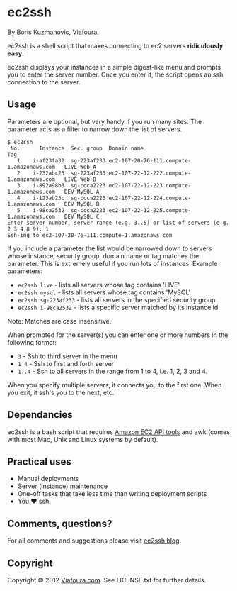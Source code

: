 ec2ssh
======

By Boris Kuzmanovic, Viafoura.

ec2ssh is a shell script that makes connecting to ec2 servers __ridiculously easy__.

ec2ssh displays your instances in a simple digest-like menu and prompts you to enter the server number. Once you enter it, the script opens an ssh connection to the server.

Usage
-----

Parameters are optional, but very handy if you run many sites. The parameter acts as a filter to narrow down the list of servers.

``` shell
$ ec2ssh
 No.	  Instance	Sec. group	Domain name                             	Tag
   1	i-af23fa32	sg-223af233	ec2-107-20-76-111.compute-1.amazonaws.com	LIVE Web A
   2	i-232abc23	sg-223af233	ec2-107-22-12-222.compute-1.amazonaws.com	LIVE Web B
   3	i-892a98b3	sg-ccca2223	ec2-107-22-12-223.compute-1.amazonaws.com	DEV MySQL A
   4	i-123ab23c	sg-ccca2223	ec2-107-22-12-224.compute-1.amazonaws.com	DEV MySQL B
   5	i-98ca2532	sg-ccca2223	ec2-107-22-12-225.compute-1.amazonaws.com	DEV MySQL C
Enter server number, server range (e.g. 3..5) or list of servers (e.g. 2 3 4 8 9): 1
Ssh-ing to ec2-107-20-76-111.compute-1.amazonaws.com
```

If you include a parameter the list would be narrowed down to servers whose instance, security group, domain name or tag matches the parameter. This is extremely useful if you run lots of instances. Example parameters:

+ `ec2ssh live` - lists all servers whose tag contains 'LIVE'
+ `ec2ssh mysql` - lists all servers whose tag contains 'MySQL'
+ `ec2ssh sg-223af233` - lists all servers in the specified security group
+ `ec2ssh i-98ca2532` - lists a specific server matched by its instance id.

Note: Matches are case insensitive.

When prompted for the server(s) you can enter one or more numbers in the following format:

+ `3` - Ssh to third server in the menu
+ `1 4` - Ssh to first and forth server
+ `1..4` - Ssh to all servers in the range from 1 to 4, i.e. 1, 2, 3 and 4.

When you specify multiple servers, it connects you to the first one. When you exit, it ssh's you to the next, etc.

Dependancies
------------

ec2ssh is a bash script that requires [Amazon EC2 API tools](http://aws.amazon.com/developertools/351) and awk (comes with most Mac, Unix and Linux systems by default).

Practical uses
--------------

+ Manual deployments
+ Server (instance) maintenance
+ One-off tasks that take less time than writing deployment scripts
+ You ♥ ssh.

Comments, questions?
--------------------

For all comments and suggestions please visit [ec2ssh blog](http://wp.me/p1RcjU-2l).

Copyright
---------

Copyright © 2012 [Viafoura.com](http://viafoura.com/). See LICENSE.txt for further details.